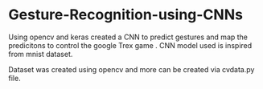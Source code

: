 # Gesture-Recognition-using-CNNs
   Using opencv and keras created a CNN to predict gestures and map the predicitons to control the google Trex game . CNN model used is inspired from mnist dataset. 
   
 Dataset was created using opencv and more can be created via cvdata.py file.
